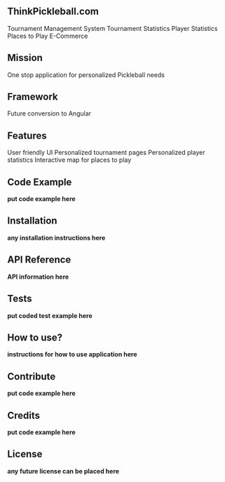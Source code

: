 ## ThinkPickleball.com
Tournament Management System
Tournament Statistics
Player Statistics
Places to Play
E-Commerce
## Mission
One stop application for personalized Pickleball needs
## Framework
Future conversion to Angular
## Features
User friendly UI
Personalized tournament pages
Personalized player statistics
Interactive map for places to play
## Code Example
**put code example here**
## Installation
**any installation instructions here**
## API Reference
**API information here**
## Tests
**put coded test example here**
## How to use?
**instructions for how to use application here**
## Contribute
**put code example here**
## Credits
**put code example here**
## License
**any future license can be placed here**
